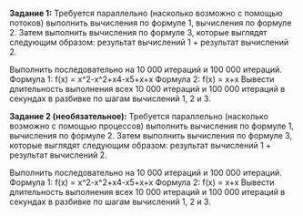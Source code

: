 **Задание 1:**
Требуется параллельно (насколько возможно с помощью потоков) выполнить вычисления по формуле 1, вычисления по формуле 2. Затем выполнить вычисления по формуле 3, которые выглядят следующим образом: результат вычислений 1 + результат вычислений 2.

Выполнить последовательно на 10 000 итераций и 100 000 итераций.
Формула 1: f(x) = x^2-x^2+x4-x5+x+x
Формула 2: f(x) = x+x
Вывести длительность выполнения всех 10 000 итераций и 100 000 итераций в секундах в разбивке по шагам вычислений 1, 2 и 3.

**Задание 2 (необязательное):**
Требуется параллельно (насколько возможно с помощью процессов) выполнить вычисления по формуле 1, вычисления по формуле 2. Затем выполнить вычисления по формуле 3, которые выглядят следующим образом: результат вычислений 1 + результат вычислений 2.

Выполнить последовательно на 10 000 итераций и 100 000 итераций.
Формула 1: f(x) = x^2-x^2+x4-x5+x+x
Формула 2: f(x) = x+x
Вывести длительность выполнения всех 10 000 итераций и 100 000 итераций в секундах в разбивке по шагам вычислений 1, 2 и 3.
